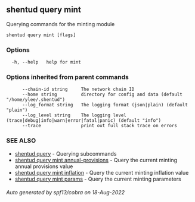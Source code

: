 ## shentud query mint

Querying commands for the minting module

```
shentud query mint [flags]
```

### Options

```
  -h, --help   help for mint
```

### Options inherited from parent commands

```
      --chain-id string     The network chain ID
      --home string         directory for config and data (default "/home/ylee/.shentud")
      --log_format string   The logging format (json|plain) (default "plain")
      --log_level string    The logging level (trace|debug|info|warn|error|fatal|panic) (default "info")
      --trace               print out full stack trace on errors
```

### SEE ALSO

* [shentud query](shentud_query.md)	 - Querying subcommands
* [shentud query mint annual-provisions](shentud_query_mint_annual-provisions.md)	 - Query the current minting annual provisions value
* [shentud query mint inflation](shentud_query_mint_inflation.md)	 - Query the current minting inflation value
* [shentud query mint params](shentud_query_mint_params.md)	 - Query the current minting parameters

###### Auto generated by spf13/cobra on 18-Aug-2022
